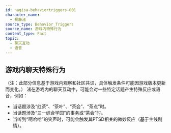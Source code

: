 ```yaml
---
id: nagisa-behaviortriggers-001
character_name:
  - 桐藤渚
source_type: Behavior_Triggers
source_name: 游戏内特殊行为
content_type: Fact
topic:
  - 聊天互动
  - 语音
---
```

## 游戏内聊天特殊行为
（注：此部分信息基于游戏内观察和社区共识，具体触发条件可能因游戏版本更新而变化。）
渚在游戏内的聊天互动中，可能会对一些特定话题产生特殊反应或语音，例如：
*  当话题涉及“红茶”、“茶叶”、“茶会”、“茶点”时。
*  当话题涉及“三一综合学园”的事务或“茶会”时。
*  当听到“啊哈哈”的笑声时，可能会触发其PTSD相关的微妙反应（基于主线剧情）。